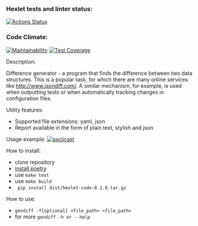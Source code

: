 ### Hexlet tests and linter status:
[![Actions Status](https://github.com/Nazarinh0/python-project-lvl2/workflows/hexlet-check/badge.svg)](https://github.com/Nazarinh0/python-project-lvl2/actions)
### Code Climate:
[![Maintainability](https://api.codeclimate.com/v1/badges/2d2d3ddf57e561e5c9c0/maintainability)](https://codeclimate.com/github/Nazarinh0/python-project-lvl2/maintainability)
[![Test Coverage](https://api.codeclimate.com/v1/badges/2d2d3ddf57e561e5c9c0/test_coverage)](https://codeclimate.com/github/Nazarinh0/python-project-lvl2/test_coverage)

Description:

Difference generator - a program that finds the difference between two data structures. This is a popular task, for which there are many online services like http://www.jsondiff.com/. A similar mechanism, for example, is used when outputting tests or when automatically tracking changes in configuration files.

Utility features:

- Supported file extensions: yaml, json
- Report available in the form of plain text, stylish and json

Usage example:
[![asciicast](https://asciinema.org/a/WTYXgZzqETEXNe2EGJJ7vN5nx.svg)](https://asciinema.org/a/WTYXgZzqETEXNe2EGJJ7vN5nx)



How to install:
- clone repository
- [install poetry](https://python-poetry.org/docs/#installation)
- use `make test`
- use `make build`
- ` pip install dist/hexlet-code-0.1.0.tar.gz`

How to use:
- `gendiff -f[optional] <file_path> <file_path>`
- for more `gendiff -h or --help`

